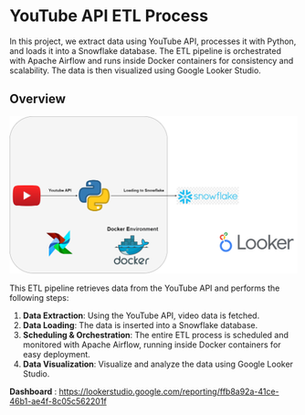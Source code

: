# **YouTube API ETL Process**

In this project, we extract data using YouTube API, processes it with Python, and loads it into a Snowflake database. The ETL pipeline is orchestrated with Apache Airflow and runs inside Docker containers for consistency and scalability. The data is then visualized using Google Looker Studio.

## **Overview**
![ETL Process Diagram](images/etl2.png)

This ETL pipeline retrieves data from the YouTube API and performs the following steps:

1. **Data Extraction**: Using the YouTube API, video data is fetched.
2. **Data Loading**: The data is inserted into a Snowflake database.
3. **Scheduling & Orchestration**: The entire ETL process is scheduled and monitored with Apache Airflow, running inside Docker containers for easy deployment.
4. **Data Visualization**: Visualize and analyze the data using Google Looker Studio.

**Dashboard** : https://lookerstudio.google.com/reporting/ffb8a92a-41ce-46b1-ae4f-8c05c562201f

